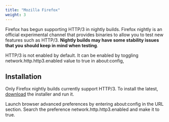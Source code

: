 ```yaml
---
title: "Mozilla Firefox"
weight: 3
---
```


Firefox has begun supporting HTTP/3 in nightly builds. Firefox nightly is an official experimental channel that provides binaries to allow you to test new features such as HTTP/3. **Nightly builds may have some stability issues that you should keep in mind when testing**.

HTTP/3 is not enabled by default. It can be enabled by toggling network.http.http3.enabled value to true in about:config,

## Installation

Only Firefox nightly builds currently support HTTP/3. To install the latest, [download](https://www.mozilla.org/en-US/firefox/channel/desktop/) the installer and run it.

Launch browser advanced preferences by entering about:config in the URL section. Search the preference network.http.http3.enabled and make it to true.
